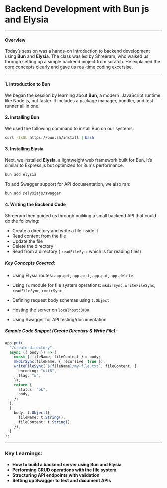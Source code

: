 # Backend Development with Bun js and Elysia

---

#### **Overview**

Today’s session was a hands-on introduction to backend development using **Bun** and **Elysia**. The class was led by Shreeram, who walked us through setting up a simple backend project from scratch. He explained the core concepts clearly and gave us real-time coding excersise.

---

###

#### **1. Introduction to Bun**

We began the session by learning about **Bun**, a modern  JavaScript runtime like Node.js, but faster. It includes a package manager, bundler, and test runner all in one.

#### **2. Installing Bun**

We used the following command to install Bun on our systems:

```bash
curl -fsSL https://bun.sh/install | bash
```

#### **3. Installing Elysia**

Next, we installed **Elysia**, a lightweight web framework built for Bun. It’s similar to Express.js but optimized for Bun's performance.

```bash
bun add elysia
```

To add Swagger support for API documentation, we also ran:

```bash
bun add @elysiajs/swagger
```

#### **4. Writing the Backend Code**

Shreeram then guided us through building a small backend API that could do the following:

- Create a directory and write a file inside it
- Read content from the file
- Update the file
- Delete the directory
- Read from a directory ( `readFileSync` which is  for reading files)

##### **Key Concepts Covered:**

- Using Elysia routes: `app.get`, `app.post`, `app.put`, `app.delete`

- Using `fs` module for file system operations: `mkdirSync`, `writeFileSync`, `readFileSync`, `rmdirSync`

- Defining request body schemas using `t.Object`

- Hosting the server on `localhost:3000`

- Using Swagger for API testing/documentation

##### **Sample Code Snippet (Create Directory & Write File):**

```typescript
app.put(
  "/create-directory",
  async ({ body }) => {
    const { fileName, fileContent } = body;
    mkdirSync(fileName, { recursive: true });
    writeFileSync(`${fileName}/my-file.txt`, fileContent, {
      encoding: "utf8",
      flag: "w",
    });
    return {
      status: "ok",
      body,
    };
  },
  {
    body: t.Object({
      fileName: t.String(),
      fileContent: t.String(),
    }),
  }
);
```

---

### **Key Learnings:**

- **How to build a backend server using Bun and Elysia**
- **Performing CRUD operations with the file system**
- **Structuring API endpoints with validation**
- **Setting up Swagger to test and document APIs**

